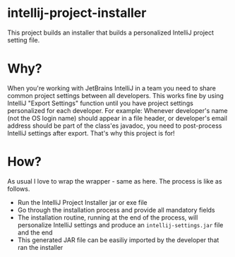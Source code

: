# intellij-project-installer
This project builds an installer that builds a personalized IntelliJ project setting file.

# Why?
When you're working with JetBrains IntelliJ in a team you need to share common project settings between all developers. This works fine by using IntelliJ "Export Settings" function until you have project settings personalized for each developer. For example: Whenever developer's name (not the OS login name) should appear in a file header, or developer's email address should be part of the class'es javadoc, you need to post-process IntelliJ settings after export. That's why this project is for!

# How?
As usual I love to wrap the wrapper - same as here. The process is like as follows.
 -  Run the IntelliJ Project Installer jar or exe file
 -  Go through the installation process and provide all mandatory fields
 -  The installation routine, running at the end of the process, will personalize IntelliJ settings and produce an `intellij-settings.jar` file and the end
 -  This generated JAR file can be easiliy imported by the developer that ran the installer
